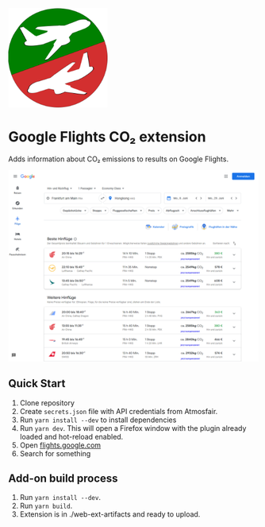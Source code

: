 <img src="./src/flightsearch-co2.svg" width="200">

# Google Flights CO₂ extension

Adds information about CO₂ emissions to results on Google Flights.

![Screenshot](./media/screenshot.png)

## Quick Start

1. Clone repository
1. Create `secrets.json` file with API credentials from Atmosfair.
2. Run `yarn install --dev` to install dependencies
3. Run `yarn dev`. This will open a Firefox window with the plugin already loaded and hot-reload enabled.
5. Open [flights.google.com](flights.google.com)
6. Search for something

## Add-on build process

1. Run `yarn install --dev`.
2. Run `yarn build`.
3. Extension is in ./web-ext-artifacts and ready to upload.
